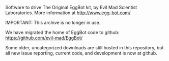 Software to drive The Original EggBot kit, by Evil Mad Scientist Laboratories.  More information at http://www.egg-bot.com/

IMPORTANT: This archive is no longer in use.

We have migrated the home of EggBot code to github: https://github.com/evil-mad/EggBot/

Some older, uncategorized downloads are still hosted in this repository, but all new issue reporting, current code, and development is now at github.